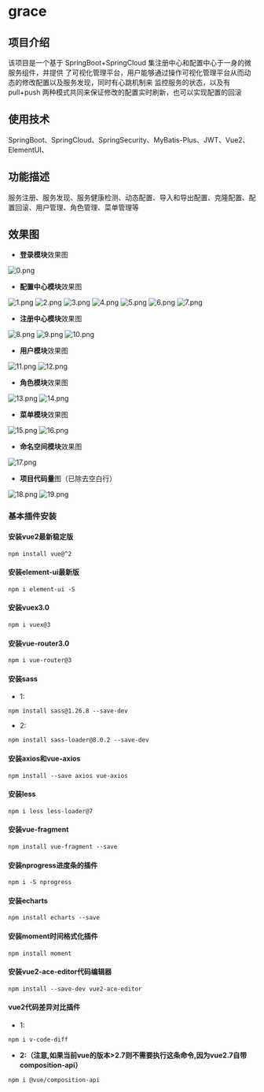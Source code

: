 
# grace

## 项目介绍
该项目是一个基于 SpringBoot+SpringCloud 集注册中心和配置中心于一身的微服务组件，并提供
了可视化管理平台，用户能够通过操作可视化管理平台从而动态的修改配置以及服务发现，同时有心跳机制来
监控服务的状态，以及有 pull+push 两种模式共同来保证修改的配置实时刷新，也可以实现配置的回滚

## 使用技术

SpringBoot、SpringCloud、SpringSecurity、MyBatis-Plus、JWT、Vue2、ElementUI、

## 功能描述

服务注册、服务发现、服务健康检测、动态配置、导入和导出配置、克隆配置、配置回滚、用户管理、角色管理、菜单管理等


## 效果图

- **登录模块**效果图

![0.png](https://gitee.com/youzhengjie/grace/raw/main/doc/images/0.png)

- **配置中心模块**效果图

![1.png](https://gitee.com/youzhengjie/grace/raw/main/doc/images/1.png)
![2.png](https://gitee.com/youzhengjie/grace/raw/main/doc/images/2.png)
![3.png](https://gitee.com/youzhengjie/grace/raw/main/doc/images/3.png)
![4.png](https://gitee.com/youzhengjie/grace/raw/main/doc/images/4.png)
![5.png](https://gitee.com/youzhengjie/grace/raw/main/doc/images/5.png)
![6.png](https://gitee.com/youzhengjie/grace/raw/main/doc/images/6.png)
![7.png](https://gitee.com/youzhengjie/grace/raw/main/doc/images/7.png)

- **注册中心模块**效果图

![8.png](https://gitee.com/youzhengjie/grace/raw/main/doc/images/8.png)
![9.png](https://gitee.com/youzhengjie/grace/raw/main/doc/images/9.png)
![10.png](https://gitee.com/youzhengjie/grace/raw/main/doc/images/10.png)

- **用户模块**效果图

![11.png](https://gitee.com/youzhengjie/grace/raw/main/doc/images/11.png)
![12.png](https://gitee.com/youzhengjie/grace/raw/main/doc/images/12.png)

- **角色模块**效果图

![13.png](https://gitee.com/youzhengjie/grace/raw/main/doc/images/13.png)
![14.png](https://gitee.com/youzhengjie/grace/raw/main/doc/images/14.png)

- **菜单模块**效果图

![15.png](https://gitee.com/youzhengjie/grace/raw/main/doc/images/15.png)
![16.png](https://gitee.com/youzhengjie/grace/raw/main/doc/images/16.png)

- **命名空间模块**效果图

![17.png](https://gitee.com/youzhengjie/grace/raw/main/doc/images/17.png)

- **项目代码量**图（已除去空白行）

![18.png](https://gitee.com/youzhengjie/grace/raw/main/doc/images/18.png)
![19.png](https://gitee.com/youzhengjie/grace/raw/main/doc/images/19.png)


### 基本插件安装

#### 安装vue2最新稳定版

```
npm install vue@^2
```

#### 安装element-ui最新版

```
npm i element-ui -S
```

#### 安装vuex3.0
```
npm i vuex@3
```

#### 安装vue-router3.0
```
npm i vue-router@3
```

#### 安装sass

- 1:

```
npm install sass@1.26.8 --save-dev
```

- 2:

```
npm install sass-loader@8.0.2 --save-dev
```


#### 安装axios和vue-axios
```
npm install --save axios vue-axios
```


#### 安装less
```
npm i less less-loader@7
```

#### 安装vue-fragment
```
npm install vue-fragment --save
```

#### 安装nprogress进度条的插件
```
npm i -S nprogress
```

#### 安装echarts
```
npm install echarts --save
```

#### 安装moment时间格式化插件

```
npm install moment
```

#### 安装vue2-ace-editor代码编辑器

```
npm install --save-dev vue2-ace-editor
```

#### vue2代码差异对比插件

- 1:
```
npm i v-code-diff
```

- **2:（注意,如果当前vue的版本>2.7则不需要执行这条命令,因为vue2.7自带composition-api）**

```
npm i @vue/composition-api
```























